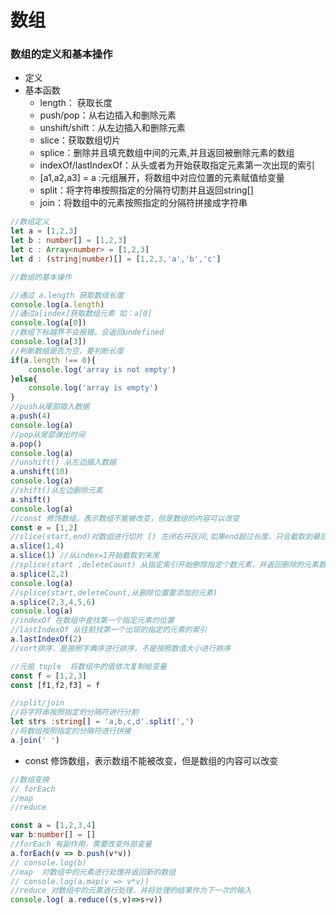 # 数组

### 数组的定义和基本操作

-   定义
-   基本函数
    -   length： 获取长度
    -   push/pop：从右边插入和删除元素
    -   unshift/shift：从左边插入和删除元素
    -   slice：获取数组切片&#x20;
    -   splice：删除并且填充数组中间的元素,并且返回被删除元素的数组
    -   indexOf/lastIndexOf：从头或者为开始获取指定元素第一次出现的索引
    -   \[a1,a2,a3] = a :元组展开，将数组中对应位置的元素赋值给变量
    -   split：将字符串按照指定的分隔符切割并且返回string\[]
    -   join：将数组中的元素按照指定的分隔符拼接成字符串

```typescript
//数组定义
let a = [1,2,3]
let b : number[] = [1,2,3]
let c : Array<number> = [1,2,3]
let d : (string|number)[] = [1,2,3,'a','b','c']

//数组的基本操作

//通过 a.length 获取数组长度
console.log(a.length)
//通过a[index]获取数组元素 如：a[0]
console.log(a[0])
//数组下标越界不会报错，会返回undefined
console.log(a[3])
//判断数组是否为空，要判断长度
if(a.length !== 0){
    console.log('array is not empty')
}else{
    console.log('array is empty')
}
//push从尾部插入数据
a.push(4)
console.log(a)
//pop从尾部弹出时间
a.pop()
console.log(a)
//unshift() 从左边插入数据
a.unshift(10)
console.log(a)
//shift()从左边删除元素
a.shift()
console.log(a)
//const 修饰数组，表示数组不能被改变，但是数组的内容可以改变
const e = [1,2]
//slice(start,end)对数组进行切片 [) 左闭右开区间,如果end超过长度，只会截取到最后一个元素
a.slice(1,4) 
a.slice(1) //从index=1开始截取到末尾
//splice(start ,deleteCount) 从指定索引开始删除指定个数元素，并返回删除的元素数组
a.splice(2,2)
console.log(a)
//splice(start,deleteCount,从删除位置要添加的元素)
a.splice(2,3,4,5,6)
console.log(a)
//indexOf 在数组中查找第一个指定元素的位置
//lastIndexOf 从往前找第一个出现的指定的元素的索引
a.lastIndexOf(2)
//sort排序，是按照字典序进行排序，不是按照数值大小进行排序

//元祖 tuple  将数组中的值依次复制给变量
const f = [1,2,3]
const [f1,f2,f3] = f

//split/join
//将字符串按照指定的分隔符进行分割
let strs :string[] = 'a,b,c,d'.split(',')
//将数组按照指定的分隔符进行拼接
a.join(' ')
```

-   const 修饰数组，表示数组不能被改变，但是数组的内容可以改变

```typescript
//数组变换
// forEach
//map
//reduce

const a = [1,2,3,4]
var b:number[] = []
//forEach 有副作用，需要改变外部变量
a.forEach(v => b.push(v*v))
// console.log(b)
//map  对数组中的元素进行处理并返回新的数组
// console.log(a.map(v => v*v))
//reduce 对数组中的元素进行处理，并将处理的结果作为下一次的输入
console.log( a.reduce((s,v)=>s+v))
```
